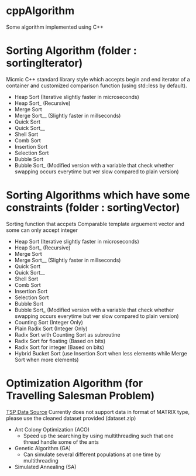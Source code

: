 # cppAlgorithm
Some algorithm implemented using C++

# Sorting Algorithm (folder : sortingIterator)
Micmic C++ standard library style which accepts begin and end iterator of a container and customized comparison function (using std::less by default). 
- Heap Sort (Iterative slightly faster in microseconds)
- Heap Sort_ (Recursive)
- Merge Sort 
- Merge Sort__ (Slightly faster in millseconds)
- Quick Sort
- Quick Sort__ 
- Shell Sort
- Comb Sort
- Insertion Sort
- Selection Sort
- Bubble Sort
- Bubble Sort_ (Modified version with a variable that check whether swapping occurs everytime but ver slow compared to plain version)

# Sorting Algorithms which have some constraints (folder : sortingVector)
Sorting function that accpets Comparable template arguement vector and some can only accept integer
- Heap Sort (Iterative slightly faster in microseconds)
- Heap Sort_ (Recursive)
- Merge Sort 
- Merge Sort__ (Slightly faster in millseconds)
- Quick Sort
- Quick Sort__ 
- Shell Sort
- Comb Sort
- Insertion Sort
- Selection Sort
- Bubble Sort
- Bubble Sort_ (Modified version with a variable that check whether swapping occurs everytime but ver slow compared to plain version)
- Counting Sort (Integer Only)
- Plain Radix Sort (Integer Only)
- Radix Sort with Counting Sort as subroutine
- Radix Sort for floating (Based on bits)
- Radix Sort for integer (Based on bits)
- Hybrid Bucket Sort (use Insertion Sort when less elements while Merge Sort when more elements)

# Optimization Algorithm (for Travelling Salesman Problem)
[TSP Data Source](http://comopt.ifi.uni-heidelberg.de/software/TSPLIB95/tsp/)
Currently does not support data in format of MATRIX type, please use the cleaned dataset provided (dataset.zip)
- Ant Colony Optimization (ACO)
  - Speed up the searching by using multithreading such that one thread handle some of the ants
- Genetic Algorithm (GA)
  - Can simulate several different populations at one time by multithreading
- Simulated Annealing (SA)
